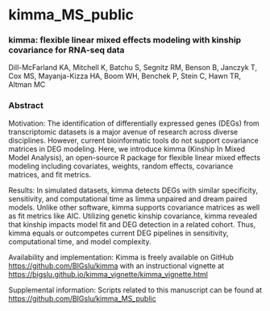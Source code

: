 # kimma_MS_public

### kimma: flexible linear mixed effects modeling with kinship covariance for RNA-seq data

Dill-McFarland KA, Mitchell K, Batchu S, Segnitz RM, Benson B, Janczyk T, Cox MS, Mayanja-Kizza HA, Boom WH, Benchek P, Stein C, Hawn TR, Altman MC

### Abstract 

Motivation: The identification of differentially expressed genes (DEGs) from transcriptomic datasets is a major avenue of research across diverse disciplines. However, current bioinformatic tools do not support covariance matrices in DEG modeling. Here, we introduce kimma (Kinship In Mixed Model Analysis), an open-source R package for flexible linear mixed effects modeling including covariates, weights, random effects, covariance matrices, and fit metrics.

Results: In simulated datasets, kimma detects DEGs with similar specificity, sensitivity, and computational time as limma unpaired and dream paired models. Unlike other software, kimma supports covariance matrices as well as fit metrics like AIC. Utilizing genetic kinship covariance, kimma revealed that kinship impacts model fit and DEG detection in a related cohort. Thus, kimma equals or outcompetes current DEG pipelines in sensitivity, computational time, and model complexity. 

Availability and implementation: Kimma is freely available on GitHub https://github.com/BIGslu/kimma with an instructional vignette at https://bigslu.github.io/kimma_vignette/kimma_vignette.html 

Supplemental information: Scripts related to this manuscript can be found at https://github.com/BIGslu/kimma_MS_public 
